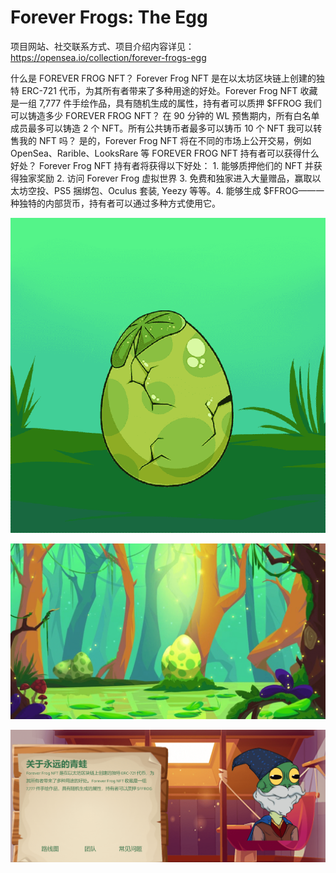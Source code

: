 # Forever Frogs: The Egg

项目网站、社交联系方式、项目介绍内容详见：https://opensea.io/collection/forever-frogs-egg

什么是 FOREVER FROG NFT？
Forever Frog NFT 是在以太坊区块链上创建的独特 ERC-721 代币，为其所有者带来了多种用途的好处。Forever Frog NFT 收藏是一组 7,777 件手绘作品，具有随机生成的属性，持有者可以质押 $FFROG
我们可以铸造多少 FOREVER FROG NFT？
在 90 分钟的 WL 预售期内，所有白名单成员最多可以铸造 2 个 NFT。所有公共铸币者最多可以铸币 10 个 NFT
我可以转售我的 NFT 吗？
是的，Forever Frog NFT 将在不同的市场上公开交易，例如 OpenSea、Rarible、LooksRare 等
FOREVER FROG NFT 持有者可以获得什么好处？
Forever Frog NFT 持有者将获得以下好处： 1. 能够质押他们的 NFT 并获得独家奖励 2. 访问 Forever Frog 虚拟世界 3. 免费和独家进入大量赠品，赢取以太坊空投、PS5 捆绑包、Oculus 套装, Yeezy 等等。4. 能够生成 $FFROG——一种独特的内部货币，持有者可以通过多种方式使用它。

![nft](01.png)

![nft](02.png)

![nft](03.png)


